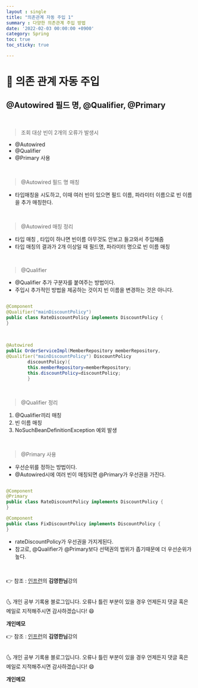 ```yaml
---
layout : single
title: "의존관계 자동 주입 1"
summary : 다양한 의존관계 주입 방법
date: '2022-02-03 00:00:00 +0900'
category: Spring
toc: true
toc_sticky: true

---
```


# 📌 의존 관계 자동 주입

## @Autowired 필드 명, @Qualifier, @Primary

<br>

> 조회 대상 빈이 2개의 오류가 발생시

- @Autowired
- @Qualifier
- @Primary 사용

<br>

> @Autowired 필드 명 매칭

- 타입매칭을 시도하고, 이때 여러 빈이 있으면 필드 이름, 파라미터 이름으로 빈 이름을 추가 매칭한다.

<br>

> @Autowired 매칭 정리

- 타입 매칭 , 타입이 하나면 빈이름 아무것도 안보고 들고와서 주입해줌
- 타입 매칭의 결과가 2개 이상일 때 필드명, 파라미터 명으로 빈 이름 매칭

<br>

> @Qualifier

- @Qualifier 추가 구분자를 붙여주는 방법이다.
- 주입시 추가적인 방법을 제공하는 것이지 빈 이름을 변경하는 것은 아니다.

```java

@Component
@Qualifier("mainDiscountPolicy")
public class RateDiscountPolicy implements DiscountPolicy {
}
```

<br>

```java
@Autowired
public OrderServiceImpl(MemberRepository memberRepository,
@Qualifier("mainDiscountPolicy") DiscountPolicy
        discountPolicy){
        this.memberRepository=memberRepository;
        this.discountPolicy=discountPolicy;
        }
```

<br>

> @Qualifier 정리

1. @Qualifier끼리 매칭
2. 빈 이름 매칭
3. NoSuchBeanDefinitionException 예외 발생

<br>

> @Primary 사용

- 우선순위를 정하는 방법이다.
- @Autowired시에 여러 빈이 매칭되면 @Primary가 우선권을 가진다.

```java

@Component
@Primary
public class RateDiscountPolicy implements DiscountPolicy {
}

@Component
public class FixDiscountPolicy implements DiscountPolicy {
}
```
- rateDiscountPolicy가 우선권을 가지게된다.
- 참고로, @Qualifier가 @Primary보다 선택권의 범위가 좁기때문에 더 우선순위가 높다. 


<br>


👉 참조 : [인프런](https://www.inflearn.com/)의 **김영한님**강의


<br>
🌜 개인 공부 기록용 블로그입니다. 오류나 틀린 부분이 있을 경우 
언제든지 댓글 혹은 메일로 지적해주시면 감사하겠습니다! 😄

<br>

**개인메모**



👉 참조 : [인프런](https://www.inflearn.com/)의 **김영한님**강의 


<br>
🌜 개인 공부 기록용 블로그입니다. 오류나 틀린 부분이 있을 경우 
언제든지 댓글 혹은 메일로 지적해주시면 감사하겠습니다! 😄

<br>

**개인메모**

